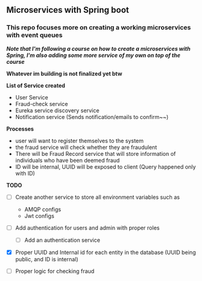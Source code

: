 ## Microservices with Spring boot

### This repo focuses more on creating a working microservices with event queues

***Note that I'm following a course on how to create a microservices with Spring, I'm also adding some more service of
my own on top of the course***

**Whatever im building is not finalized yet btw**

**List of Service created**

- User Service
- Fraud-check service
- Eureka service discovery service
- Notification service (Sends notification/emails to confirm~~)

**Processes**

- user will want to register themselves to the system
- the fraud service will check whether they are fraudulent
- There will be Fraud Record service that will store information of individuals who have been deemed fraud
- ID will be internal, UUID will be exposed to client (Query happened only with ID)

**TODO**

- [ ] Create another service to store all environment variables such as
    - AMQP configs
    - Jwt configs
- [ ] Add authentication for users and admin with proper roles
    -  [ ] Add an authentication service
- [X] Proper UUID and Internal id for each entity in the database (UUID being public, and ID is internal)
- [ ] Proper logic for checking fraud


